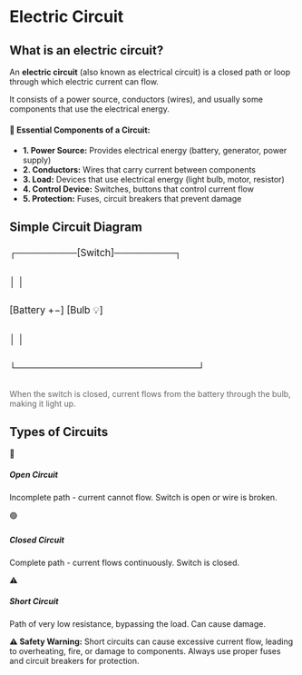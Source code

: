 # Electric Circuit

## What is an electric circuit?

An <strong>electric circuit</strong> (also known as electrical circuit) is a closed path or loop through which electric current can flow. 

It consists of a power source, conductors (wires), and usually some components that use the electrical energy.
                    
<div class="definition-card">
    <!-- <h4>Definition</h4>
    <p>An electric circuit is a closed path or loop through which electric current can flow. It consists of a source of electrical energy and components connected by conducting wires.</p> -->
                        
<div class="key-points" style="margin-top: 20px;">
    <h4>🔑 Essential Components of a Circuit:</h4>
    <ul>
        <li><strong>1. Power Source:</strong> Provides electrical energy (battery, generator, power supply)</li>
        <li><strong>2. Conductors:</strong> Wires that carry current between components</li>
        <li><strong>3. Load:</strong> Devices that use electrical energy (light bulb, motor, resistor)</li>
        <li><strong>4. Control Device:</strong> Switches, buttons that control current flow</li>
        <li><strong>5. Protection:</strong> Fuses, circuit breakers that prevent damage</li>
    </ul>
</div>
</div>

## Simple Circuit Diagram
                    
<div class="circuit-diagram">
    <div style="font-size: 1.2em; line-height: 2;">
                            <p>┌─────────[Switch]─────────┐</p>
                            <p>│                           │</p>
                            <p>[Battery +−]            [Bulb 💡]</p>
                            <p>│                           │</p>
                            <p>└───────────────────────────┘</p>
                        </div>
                        <p style="margin-top: 20px; color: #666;">When the switch is closed, current flows from the battery through the bulb, making it light up.</p>
                    </div>
                    
## Types of Circuits


<div class="icon-grid">
        <div class="icon-card">
            <div class="icon">🔴</div>
            <h5>Open Circuit</h5>
            <p>Incomplete path - current cannot flow. Switch is open or wire is broken.</p>
        </div>
        <div class="icon-card">
            <div class="icon">🟢</div>
            <h5>Closed Circuit</h5>
            <p>Complete path - current flows continuously. Switch is closed.</p>
        </div>
        <div class="icon-card">
            <div class="icon">⚠️</div>
            <h5>Short Circuit</h5>
            <p>Path of very low resistance, bypassing the load. Can cause damage.</p>
        </div>
    </div>
                    
<div class="warning">
                        <strong>⚠️ Safety Warning:</strong> Short circuits can cause excessive current flow, leading to overheating, fire, or damage to components. Always use proper fuses and circuit breakers for protection.
</div>